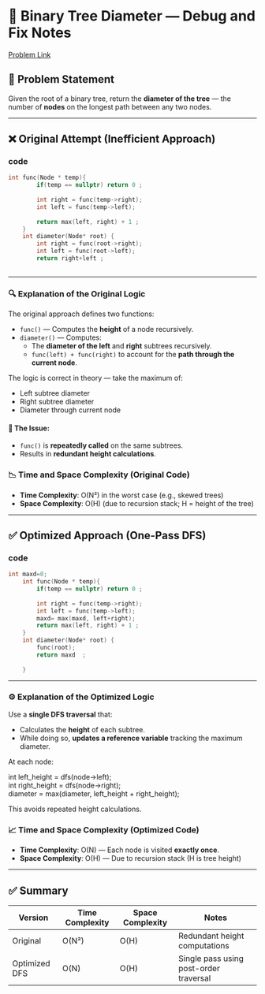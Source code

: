 # 🧩 Binary Tree Diameter — Debug and Fix Notes

[Problem Link](https://www.geeksforgeeks.org/problems/diameter-of-binary-tree/1)

## 📌 Problem Statement

Given the root of a binary tree, return the **diameter of the tree** — the number of **nodes** on the longest path between any two nodes.

---

## ❌ Original Attempt (Inefficient Approach)


### code
```cpp
int func(Node * temp){
        if(temp == nullptr) return 0 ;
        
        int right = func(temp->right);
        int left = func(temp->left);
        
        return max(left, right) + 1 ;
    }
    int diameter(Node* root) {
        int right = func(root->right);
        int left = func(root->left);
        return right+left ;
        
```
---

### 🔍 Explanation of the Original Logic

The original approach defines two functions:

- `func()` — Computes the **height** of a node recursively.
- `diameter()` — Computes:
  - The **diameter of the left** and **right** subtrees recursively.
  - `func(left) + func(right)` to account for the **path through the current node**.

The logic is correct in theory — take the maximum of:
- Left subtree diameter
- Right subtree diameter
- Diameter through current node

#### 🚨 The Issue:
- `func()` is **repeatedly called** on the same subtrees.
- Results in **redundant height calculations**.

### 📉 Time and Space Complexity (Original Code)

- **Time Complexity**: O(N²) in the worst case (e.g., skewed trees)
- **Space Complexity**: O(H) (due to recursion stack; H = height of the tree)

---

## ✅ Optimized Approach (One-Pass DFS)

### code 
```cpp
int maxd=0;
    int func(Node * temp){
        if(temp == nullptr) return 0 ;
        
        int right = func(temp->right);
        int left = func(temp->left);
        maxd= max(maxd, left+right);
        return max(left, right) + 1 ;
    }
    int diameter(Node* root) {
        func(root);
        return maxd  ;
        
    }

```
---

### ⚙️ Explanation of the Optimized Logic

Use a **single DFS traversal** that:

- Calculates the **height** of each subtree.
- While doing so, **updates a reference variable** tracking the maximum diameter.

At each node:

int left_height = dfs(node->left);  
int right_height = dfs(node->right);  
diameter = max(diameter, left_height + right_height);

This avoids repeated height calculations.

### 📈 Time and Space Complexity (Optimized Code)

- **Time Complexity**: O(N) — Each node is visited **exactly once**.
- **Space Complexity**: O(H) — Due to recursion stack (H is tree height)

---

## ✅ Summary

| Version       | Time Complexity | Space Complexity | Notes                                |
|---------------|------------------|------------------|----------------------------------------|
| Original      | O(N²)            | O(H)             | Redundant height computations          |
| Optimized DFS | O(N)             | O(H)             | Single pass using post-order traversal |

